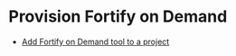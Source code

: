 # Provision Fortify on Demand

- [Add Fortify on Demand tool to a project](https://docs.developer.tech.gov.sg/docs/ship-hats-portal/#/manage-tools)  
